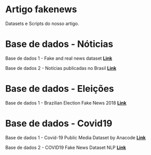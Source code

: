 # Artigo fakenews
Datasets e Scripts do nosso artigo.

# Base de dados - Nóticias 
Base de dados 1 -  Fake and real news dataset **[Link](https://www.kaggle.com/clmentbisaillon/fake-and-real-news-dataset)**

Base de dados 2 - Notícias publicadas no Brasil **[Link](https://www.kaggle.com/diogocaliman/notcias-publicadas-no-brasil)**



# Base de dados - Eleições 
Base de dados 1 - Brazilian Election Fake News 2018 **[Link](https://www.kaggle.com/caiovms/brazilian-election-fake-news-2018)**


# Base de dados - Covid19
Base de dados 1 - Covid-19 Public Media Dataset by Anacode **[Link](https://www.kaggle.com/jannalipenkova/covid19-public-media-dataset)**

Base de dados 2 - COVID19 Fake News Dataset NLP **[Link](https://www.kaggle.com/elvinagammed/covid19-fake-news-dataset-nlp?select=Constraint_Test.xlsx)**

